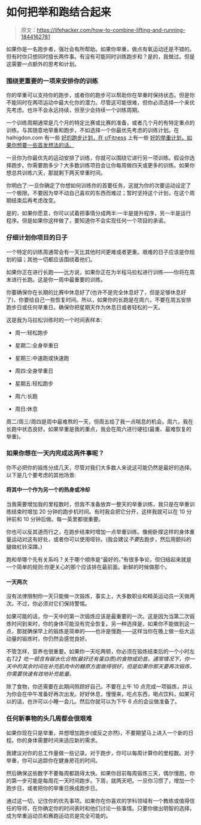 # 如何把举和跑结合起来

> 原文：<https://lifehacker.com/how-to-combine-lifting-and-running-1844162781>

如果你是一名跑步者，强壮会有所帮助。如果你举重，做点有氧运动还是不错的。但有时你只想同时擅长两件事。有没有可能同时训练跑步和？是的，我做过。但是这需要一点额外的思考和计划。



### 围绕更重要的一项来安排你的训练

你的举重可以支持你的跑步，或者你的跑步可以帮助你在举重时保持状态。但是你不能同时在两项运动中最大化你的潜力。尽管这可能很难，但你必须选择一个来优先考虑。也许不会永远持续，但至少会持续一个训练周期。

一个训练周期通常是几个月的特定比赛或比赛的准备，或者几个月的有特定重点的训练。与其随意地举重和跑步，不如选择一个你最优先考虑的训练计划。在 halhigdon.com 有一些 [好的跑步计划，在 r/Fitness](https://www.halhigdon.com/training/) 上有一些 [好的举重计划，如果你想要一些首发想法的话。](https://thefitness.wiki/routines/strength-training-muscle-building/)

一旦你为你最优先的运动安排了训练，你就可以围绕它进行另一项训练。假设你选择跑步。你需要跑多少？大多数训练项目会让你每周做四天或更多的训练。如果你想总共训练六天，那就剩下两天举重时间。

你明白了:一旦你确定了你想如何训练你的首要任务，这就为你的次要运动设定了一个极限。不要因为举不动自己喜欢的东西而难过；暂时坚持这个计划，在这个周期结束后再考虑改变。

是的，如果你愿意，你可以试着把事情分成两半:一半是提升程序，另一半是运行程序。但是如果你这样做了，要知道你不会实现任何一个项目的承诺。

### 仔细计划你项目的日子

一个特定的训练周通常会有一天比其他时间更难或者更重。艰难的日子应该是你规划的锚；其他一切都应该围绕着他们。

如果你正在进行长跑——比方说，如果你正在为半程马拉松进行训练——你将在周末进行长跑。这是你一周中最重要的训练。

你要确保你在长期的比赛中休息好了(也许不是完全休息好了，但是足够休息好了)，你要给自己一些恢复时间。所以，如果你的长跑是在周六，不要在周五安排跑步日或任何举重日。确保你把星期天作为休息日或者轻松的一天。

这是我为马拉松训练时的一个时间表样本:

*   周一:轻松跑步
*   星期二:全身举重日
*   星期三:中速跑或快速跑
*   周四:全身举重日

*   星期五:轻松跑步
*   周六:长跑
*   周日:休息

周二/周三/周四是周中最难熬的一天，但周五给了我一点喘息的机会。周六，我在长跑中状态良好。如果举重是我的重点，我会在周六进行硬拉(最重、最难恢复的举重)。

### 如果你想在一天内完成这两件事呢？

你不必把你的锻炼分成几天，尽管对我们大多数人来说这可能仍然是最好的选择。以下是几个要考虑的其他场景:

#### 将其中一个作为另一个的热身或冷却

当我需要增加我的里程数时，但我不准备放弃一整天的举重训练，我只是在举重训练结束时增加 20 分钟的跑步机时间。有时我会把它分开，这样我就可以在 10 分钟前和 10 分钟后做。每一英里都很重要。

你也可以反其道而行之，在跑步结束时增加一点举重训练。像俯卧撑这样的身体重量运动对这有好处，或者你可以使用哑铃。(我会建议*不要*去跑步，然后用颤抖的腿做杠铃深蹲。)

跑和举哪个先有关系吗？关于哪个顺序是“最好的，”有很多争论，但归结起来就是一个简单的规则:你更关心的那个应该排在最前面。新鲜的时候做那个。

#### 一天两次

没有法律限制你一天只能做一次锻炼，事实上，大多数职业和精英运动员一天做两次。不过，你必须对它们保持警惕。

如果可能的话，你一天中的第一次锻炼应该是最重要的一次。这是因为当第二次锻炼时间到来时，你的身体可能没有完全恢复。另一种选择是，如果你不能做到这一点，那就确保早上的锻炼是简单的——也许是慢跑——这样当你在晚上做一些大运动量的锻炼时，你仍然会感觉良好。

不管怎样，营养也很重要。如果你一天吃两顿，你必须在锻炼结束后的一个小时左右*T2】吃一顿含有碳水化合物(最好还有蛋白质)的食物或奶昔。通常情况下，你一天中的其余时间在补充肌肉中的糖原方面做得很好，但是如果你那天要再次锻炼，你需要快速有效地补充能量。*

除了食物，你还需要在此期间照顾好自己。不要在上午 10 点完成一项锻炼，并认为你会在中午准备好再次出发。好好休息，慢慢来，吃点东西，喝点饮料，如果可以的话，也许可以小睡一会儿。然后你就可以为下午 6 点的会议做准备了。

### 任何新事物的头几周都会很艰难

如果你现在只是举重，并想增加跑步(或反之亦然)，不要期望马上进入一个新的日程。你的身体需要时间来适应新的需求。

我建议对你的总工作量做一些记录。对于跑步，你可以每周计算你的里程数。对于举重，你可以追踪你在健身房花的时间。

然后确保这些数字不要每周都跳得太快。如果你目前每周锻炼三天，偶尔慢跑，你的第一步可能是每周花一天时间跑步。下周，就两天吧。一旦你习惯了，增加一个跑步日，或者把你的举重日换成跑步日。

通过这一切，记住你的优先事项。如果你在你喜欢的学科领域有一个教练或值得信任的导师，在你确定你的时间表时和他们讨论一些事情。只要你做出明智的选择，成为举重运动员和赛跑运动员是完全可能的。
